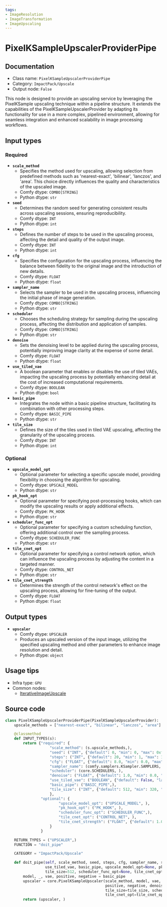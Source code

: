```yaml
---
tags:
- ImageResolution
- ImageTransformation
- ImageUpscaling
---
```


# PixelKSampleUpscalerProviderPipe
## Documentation
- Class name: `PixelKSampleUpscalerProviderPipe`
- Category: `ImpactPack/Upscale`
- Output node: `False`

This node is designed to provide an upscaling service by leveraging the PixelKSample upscaling technique within a pipeline structure. It extends the capabilities of the PixelKSampleUpscalerProvider by adapting its functionality for use in a more complex, pipelined environment, allowing for seamless integration and enhanced scalability in image processing workflows.
## Input types
### Required
- **`scale_method`**
    - Specifies the method used for upscaling, allowing selection from predefined methods such as 'nearest-exact', 'bilinear', 'lanczos', and 'area'. This choice directly influences the quality and characteristics of the upscaled image.
    - Comfy dtype: `COMBO[STRING]`
    - Python dtype: `str`
- **`seed`**
    - Determines the random seed for generating consistent results across upscaling sessions, ensuring reproducibility.
    - Comfy dtype: `INT`
    - Python dtype: `int`
- **`steps`**
    - Defines the number of steps to be used in the upscaling process, affecting the detail and quality of the output image.
    - Comfy dtype: `INT`
    - Python dtype: `int`
- **`cfg`**
    - Specifies the configuration for the upscaling process, influencing the balance between fidelity to the original image and the introduction of new details.
    - Comfy dtype: `FLOAT`
    - Python dtype: `float`
- **`sampler_name`**
    - Selects the sampler to be used in the upscaling process, influencing the initial phase of image generation.
    - Comfy dtype: `COMBO[STRING]`
    - Python dtype: `str`
- **`scheduler`**
    - Chooses the scheduling strategy for sampling during the upscaling process, affecting the distribution and application of samples.
    - Comfy dtype: `COMBO[STRING]`
    - Python dtype: `str`
- **`denoise`**
    - Sets the denoising level to be applied during the upscaling process, potentially improving image clarity at the expense of some detail.
    - Comfy dtype: `FLOAT`
    - Python dtype: `float`
- **`use_tiled_vae`**
    - A boolean parameter that enables or disables the use of tiled VAEs, impacting the upscaling process by potentially enhancing detail at the cost of increased computational requirements.
    - Comfy dtype: `BOOLEAN`
    - Python dtype: `bool`
- **`basic_pipe`**
    - Integrates the node within a basic pipeline structure, facilitating its combination with other processing steps.
    - Comfy dtype: `BASIC_PIPE`
    - Python dtype: `str`
- **`tile_size`**
    - Defines the size of the tiles used in tiled VAE upscaling, affecting the granularity of the upscaling process.
    - Comfy dtype: `INT`
    - Python dtype: `int`
### Optional
- **`upscale_model_opt`**
    - Optional parameter for selecting a specific upscale model, providing flexibility in choosing the algorithm for upscaling.
    - Comfy dtype: `UPSCALE_MODEL`
    - Python dtype: `str`
- **`pk_hook_opt`**
    - Optional parameter for specifying post-processing hooks, which can modify the upscaling results or apply additional effects.
    - Comfy dtype: `PK_HOOK`
    - Python dtype: `str`
- **`scheduler_func_opt`**
    - Optional parameter for specifying a custom scheduling function, offering additional control over the sampling process.
    - Comfy dtype: `SCHEDULER_FUNC`
    - Python dtype: `str`
- **`tile_cnet_opt`**
    - Optional parameter for specifying a control network option, which can influence the upscaling process by adjusting the content in a targeted manner.
    - Comfy dtype: `CONTROL_NET`
    - Python dtype: `str`
- **`tile_cnet_strength`**
    - Determines the strength of the control network's effect on the upscaling process, allowing for fine-tuning of the output.
    - Comfy dtype: `FLOAT`
    - Python dtype: `float`
## Output types
- **`upscaler`**
    - Comfy dtype: `UPSCALER`
    - Produces an upscaled version of the input image, utilizing the specified upscaling method and other parameters to enhance image resolution and detail.
    - Python dtype: `object`
## Usage tips
- Infra type: `GPU`
- Common nodes:
    - [IterativeImageUpscale](../../ComfyUI-Impact-Pack/Nodes/IterativeImageUpscale.md)



## Source code
```python
class PixelKSampleUpscalerProviderPipe(PixelKSampleUpscalerProvider):
    upscale_methods = ["nearest-exact", "bilinear", "lanczos", "area"]

    @classmethod
    def INPUT_TYPES(s):
        return {"required": {
                    "scale_method": (s.upscale_methods,),
                    "seed": ("INT", {"default": 0, "min": 0, "max": 0xffffffffffffffff}),
                    "steps": ("INT", {"default": 20, "min": 1, "max": 10000}),
                    "cfg": ("FLOAT", {"default": 8.0, "min": 0.0, "max": 100.0}),
                    "sampler_name": (comfy.samplers.KSampler.SAMPLERS, ),
                    "scheduler": (core.SCHEDULERS, ),
                    "denoise": ("FLOAT", {"default": 1.0, "min": 0.0, "max": 1.0, "step": 0.01}),
                    "use_tiled_vae": ("BOOLEAN", {"default": False, "label_on": "enabled", "label_off": "disabled"}),
                    "basic_pipe": ("BASIC_PIPE",),
                    "tile_size": ("INT", {"default": 512, "min": 320, "max": 4096, "step": 64}),
                    },
                "optional": {
                        "upscale_model_opt": ("UPSCALE_MODEL", ),
                        "pk_hook_opt": ("PK_HOOK", ),
                        "scheduler_func_opt": ("SCHEDULER_FUNC",),
                        "tile_cnet_opt": ("CONTROL_NET", ),
                        "tile_cnet_strength": ("FLOAT", {"default": 1.0, "min": 0.0, "max": 1.0, "step": 0.01}),
                    }
                }

    RETURN_TYPES = ("UPSCALER",)
    FUNCTION = "doit_pipe"

    CATEGORY = "ImpactPack/Upscale"

    def doit_pipe(self, scale_method, seed, steps, cfg, sampler_name, scheduler, denoise,
                  use_tiled_vae, basic_pipe, upscale_model_opt=None, pk_hook_opt=None,
                  tile_size=512, scheduler_func_opt=None, tile_cnet_opt=None, tile_cnet_strength=1.0):
        model, _, vae, positive, negative = basic_pipe
        upscaler = core.PixelKSampleUpscaler(scale_method, model, vae, seed, steps, cfg, sampler_name, scheduler,
                                             positive, negative, denoise, use_tiled_vae, upscale_model_opt, pk_hook_opt,
                                             tile_size=tile_size, scheduler_func=scheduler_func_opt,
                                             tile_cnet_opt=tile_cnet_opt, tile_cnet_strength=tile_cnet_strength)
        return (upscaler, )

```
